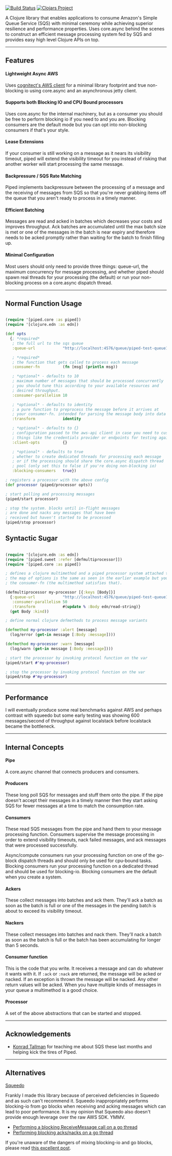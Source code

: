 [![Build Status](https://travis-ci.com/rutledgepaulv/piped.svg?branch=master)](https://travis-ci.com/rutledgepaulv/piped)
[![Clojars Project](https://img.shields.io/clojars/v/org.clojars.rutledgepaulv/piped.svg)](https://clojars.org/org.clojars.rutledgepaulv/piped)

A Clojure library that enables applications to consume Amazon's Simple Queue Service (SQS) with minimal 
ceremony while achieving superior resilience and performance properties. Uses core.async behind the scenes 
to construct an efficient message processing system fed by SQS and provides easy high level Clojure APIs on top.


---

## Features

#### Lightweight Async AWS
Uses [cognitect's AWS client](https://github.com/cognitect-labs/aws-api) for a minimal library footprint and true 
non-blocking io using core.async and an asynchronous jetty client.

#### Supports both Blocking IO and CPU Bound processors
Uses core.async for the internal machinery, but as a consumer you should be free to perform blocking io if you need to
and you are. Blocking consumers are the default mode but you can opt into non-blocking consumers if that's your style.

#### Lease Extensions
If your consumer is still working on a message as it nears its visibility timeout, piped will extend the visibility timeout
for you instead of risking that another worker will start processing the same message. 

#### Backpressure / SQS Rate Matching
Piped implements backpressure between the processing of a message and the receiving of messages from SQS so that you're
never grabbing items off the queue that you aren't ready to process in a timely manner.

#### Efficient Batching
Messages are read and acked in batches which decreases your costs and improves throughput. Ack batches are accumulated until
the max batch size is met or one of the messages in the batch is near expiry and therefore needs to be acked promptly rather
than waiting for the batch to finish filling up.

#### Minimal Configuration
Most users should only need to provide three things: queue-url, the maximum concurrency for message processing, and whether
piped should spawn real threads for your processing (the default) or run your non-blocking process on a core.async dispatch 
thread.

---


## Normal Function Usage

```clojure 

(require '[piped.core :as piped])
(require '[clojure.edn :as edn])

(def opts
  {; *required* 
   ; the full url to the sqs queue
   :queue-url            "http://localhost:4576/queue/piped-test-queue17184"

   ; *required* 
   ; the function that gets called to process each message
   :consumer-fn          (fn [msg] (println msg))

   ; *optional* - defaults to 10
   ; maximum number of messages that should be processed concurrently
   ; you should tune this according to your available resources and 
   ; desired throughput. 
   :consumer-parallelism 10

   ; *optional* - defaults to identity
   ; a pure function to preprocess the message before it arrives at 
   ; your consumer-fn. intended for parsing the message body into data
   :transform            identity

   ; *optional* - defaults to {}
   ; configuration passed to the aws-api client in case you need to customize 
   ; things like the credentials provider or endpoints for testing against
   :client-opts          {}

   ; *optional* - defaults to true
   ; whether to create dedicated threads for processing each message
   ; or if the processing should share the core.async dispatch thread
   ; pool (only set this to false if you're doing non-blocking io)
   :blocking-consumers   true})

; registers a processor with the above config
(def processor (piped/processor opts))

; start polling and processing messages
(piped/start processor)

; stop the system. blocks until in-flight messages
; are done and nacks any messages that have been
; received but haven't started to be processed
(piped/stop processor)

```

## Syntactic Sugar

```clojure 

(require '[clojure.edn :as edn])
(require '[piped.sweet :refer [defmultiprocessor]])
(require '[piped.core :as piped])

; defines a clojure multimethod and a piped processor system attached to the var
; the map of options is the same as seen in the earlier example but you may omit
; the consumer-fn (the multimethod satisfies that).

(defmultiprocessor my-processor [{:keys [Body]}]
  {:queue-url            "http://localhost:4576/queue/piped-test-queue17184"
   :consumer-parallelism 50
   :transform            #(update % :Body edn/read-string)}
  (get Body :kind))

; define normal clojure defmethods to process message variants

(defmethod my-processor :alert [message]
  (log/error (get-in message [:Body :message])))

(defmethod my-processor :warn [message]
  (log/warn (get-in message [:Body :message])))

; start the processor by invoking protocol function on the var
(piped/start #'my-processor)

; stop the processor by invoking protocol function on the var
(piped/stop #'my-processor)

```

---

## Performance

I will eventually produce some real benchmarks against AWS and perhaps contrast with squeedo but some 
early testing was showing 600 messages/second of throughput against localstack before localstack became
the bottleneck.


---


## Internal Concepts

#### Pipe

A core.async channel that connects producers and consumers.

#### Producers

These long poll SQS for messages and stuff them onto the pipe. If the pipe doesn't accept their
messages in a timely manner then they start asking SQS for fewer messages at a time to match the
consumption rate.

#### Consumers

These read SQS messages from the pipe and hand them to your message processing function. Consumers 
supervise the message processing in order to extend visibility timeouts, nack failed messages, 
and ack messages that were processed successfully. 

Async/compute consumers run your processing function on one of the go-block dispatch threads and 
should only be used for cpu-bound tasks. Blocking consumers run your processing function on a 
dedicated thread and should be used for blocking-io. Blocking consumers are the default when 
you create a system.

#### Ackers

These collect messages into batches and ack them. They'll ack a batch as soon as the batch is full or
one of the messages in the pending batch is about to exceed its visibility timeout.

#### Nackers

These collect messages into batches and nack them. They'll nack a batch as soon as the batch is full
or the batch has been accumulating for longer than 5 seconds.

#### Consumer function

This is the code that you write. It receives a message and can do whatever it wants with it. 
If `:ack` or `:nack` are returned, the message will be acked or nacked. If an exception is thrown 
the message will be nacked. Any other return values will be acked. When you have multiple kinds of
messages in your queue a multimethod is a good choice.

#### Processor

A set of the above abstractions that can be started and stopped.

---


## Acknowledgements

- [Konrad Tallman](https://github.com/komcrad) for teaching me about SQS these last months and helping kick the tires of Piped.


---

## Alternatives

[Squeedo](https://github.com/TheClimateCorporation/squeedo)

Frankly I made this library because of perceived deficiencies in Squeedo and as such can't recommend it.
Squeedo inappropriately performs blocking-io from go blocks when receiving and acking messages which can
lead to poor performance. It is my opinion that Squeedo also doesn't provide enough leverage over the raw AWS SDK. 
YMMV.

- [Performing a blocking ReceiveMessage call on a go thread](https://github.com/TheClimateCorporation/squeedo/blob/master/src/com/climate/squeedo/sqs_consumer.clj#L34-L36)
- [Performing blocking acks/nacks on a go thread](https://github.com/TheClimateCorporation/squeedo/blob/master/src/com/climate/squeedo/sqs_consumer.clj#L87-L91)

If you're unaware of the dangers of mixing blocking-io and go blocks, please read [this excellent post](https://eli.thegreenplace.net/2017/clojure-concurrency-and-blocking-with-coreasync/).

